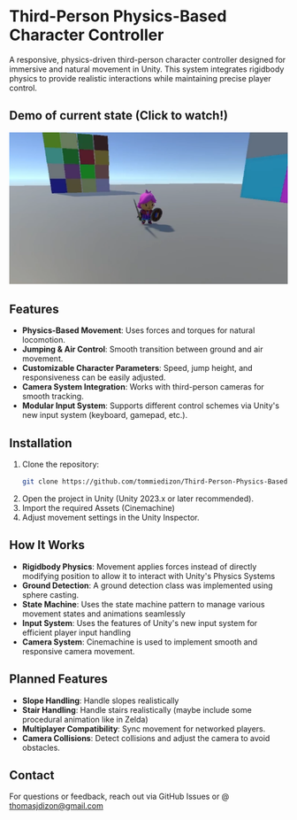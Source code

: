 # Third-Person Physics-Based Character Controller

A responsive, physics-driven third-person character controller designed for immersive and natural movement in Unity. This system integrates rigidbody physics to provide realistic interactions while maintaining precise player control. 
## Demo of current state (Click to watch!)
[![Procedural Terrain Demo](thumbnail_TPSPBCC.png)](https://drive.google.com/file/d/1ZupTQec9_AhBBzHgQ18--6Ea0VsHZwAM/view?usp=drive_link)

## Features
- **Physics-Based Movement**: Uses forces and torques for natural locomotion.
- **Jumping & Air Control**: Smooth transition between ground and air movement.
- **Customizable Character Parameters**: Speed, jump height, and responsiveness can be easily adjusted.
- **Camera System Integration**: Works with third-person cameras for smooth tracking.
- **Modular Input System**: Supports different control schemes via Unity's new input system (keyboard, gamepad, etc.).

## Installation
1. Clone the repository:
   ```sh
   git clone https://github.com/tommiedizon/Third-Person-Physics-Based-Character-Controller.git
   ```
2. Open the project in Unity (Unity 2023.x or later recommended).
3. Import the required Assets (Cinemachine)
4. Adjust movement settings in the Unity Inspector.

## How It Works
- **Rigidbody Physics**: Movement applies forces instead of directly modifying position to allow it to interact with Unity's Physics Systems
- **Ground Detection**: A ground detection class was implemented using sphere casting.
- **State Machine**: Uses the state machine pattern to manage various movement states and animations seamlessly
- **Input System**: Uses the features of Unity's new input system for efficient player input handling
- **Camera System**: Cinemachine is used to implement smooth and responsive camera movement.

## Planned Features
- **Slope Handling**: Handle slopes realistically
- **Stair Handling**: Handle stairs realistically (maybe include some procedural animation like in Zelda)
- **Multiplayer Compatibility**: Sync movement for networked players.
- **Camera Collisions**: Detect collisions and adjust the camera to avoid obstacles.

## Contact
For questions or feedback, reach out via GitHub Issues or @ thomasjdizon@gmail.com

